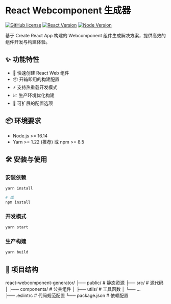 # React Webcomponent 生成器

[![GitHub license](https://img.shields.io/badge/license-MIT-blue.svg)](LICENSE)
[![React Version](https://img.shields.io/badge/react-%5E18.2.0-blue)](https://reactjs.org/)
[![Node Version](https://img.shields.io/badge/node-%3E%3D16.14.0-green)](https://nodejs.org/)

基于 Create React App 构建的 Webcomponent 组件生成解决方案，提供高效的组件开发与构建体验。

## ✨ 功能特性

- 🚀 快速创建 React Web 组件
- 📦 开箱即用的构建配置
- ⚡ 支持热重载开发模式
- 📈 生产环境优化构建
- 🔧 可扩展的配置选项

## 📦 环境要求

- Node.js >= 16.14
- Yarn >= 1.22 (推荐) 或 npm >= 8.5

## 🛠️ 安装与使用

### 安装依赖
```bash
yarn install

# 或
npm install
```

### 开发模式
```bash
yarn start
```
### 生产构建
```bash
yarn build
```

## 📂 项目结构

react-webcomponent-generator/
├── public/          # 静态资源
├── src/             # 源代码
│   ├── components/  # 公共组件
│   ├── utils/       # 工具函数
│   └── ...         
├── .eslintrc       # 代码规范配置
└── package.json    # 依赖配置